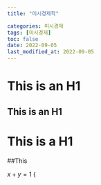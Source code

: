 ```yaml
---
title: "미시경제학"

categories: 미시경제
tags: [미시경제]
toc: false
date: 2022-09-05
last_modified_at: 2022-09-05
---
```


This is an H1
=============

This is an H1
------

# This is a H1
##This

$x+y=1$
\{
